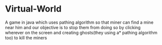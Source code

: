 # Virtual-World
A game in java which uses pathing algorithm so that miner can find a mine near him and our objective is to stop them from doing so by clicking wherever on the screen and creating ghosts(they using a* pathing algorithm too) to kill the miners 

